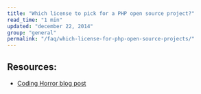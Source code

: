 ```yaml
---
title: "Which license to pick for a PHP open source project?"
read_time: "1 min"
updated: "december 22, 2014"
group: "general"
permalink: "/faq/which-license-for-php-open-source-projects/"
---
```


## Resources:
* [Coding Horror blog post](http://blog.codinghorror.com/pick-a-license-any-license/)